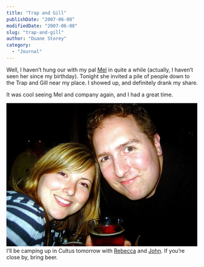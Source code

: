```yaml
---
title: "Trap and Gill"
publishDate: "2007-06-08"
modifiedDate: "2007-06-08"
slug: "trap-and-gill"
author: "Duane Storey"
category:
  - "Journal"
---
```


Well, I haven’t hung our with my pal [Mel](http://www.2bitstudios.com) in quite a while (actually, I haven’t seen her since my birthday). Tonight she invited a pile of people down to the Trap and Gill near my place. I showed up, and definitely drank my share.

It was cool seeing Mel and company again, and I had a great time.

  
![](_images/trap-and-gill-1.jpg)  
I’ll be camping up in Cultus tomorrow with [Rebecca](http://www.miss604.com) and [John](http://www.audihertz.net/blog). If you’re close by, bring beer.